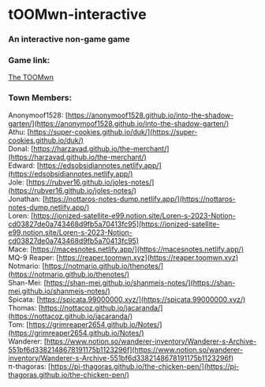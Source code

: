 # tOOMwn-interactive
### An interactive non-game game

### Game link:  
[The TOOMwn](https://the-toomwn.github.io/town-interactive/)

### Town Members:  
Anonymoof1528: [https://anonymoof1528.github.io/into-the-shadow-garten/](https://anonymoof1528.github.io/into-the-shadow-garten/)  
Athu: [https://super-cookies.github.io/duk/](https://super-cookies.github.io/duk/)  
Donal: [https://harzavad.github.io/the-merchant/](https://harzavad.github.io/the-merchant/)  
Edward: [https://edsobsidiannotes.netlify.app/](https://edsobsidiannotes.netlify.app/)  
Jole: [https://rubver16.github.io/joles-notes/](https://rubver16.github.io/joles-notes/)  
Jonathan: [https://nottaros-notes-dump.netlify.app/](https://nottaros-notes-dump.netlify.app/)  
Loren: [https://ionized-satellite-e99.notion.site/Loren-s-2023-Notion-cd03827de0a743468d9fb5a70413fc95](https://ionized-satellite-e99.notion.site/Loren-s-2023-Notion-cd03827de0a743468d9fb5a70413fc95)  
Mace: [https://macesnotes.netlify.app/](https://macesnotes.netlify.app/)  
MQ-9 Reaper: [https://reaper.toomwn.xyz](https://reaper.toomwn.xyz)  
Notmario: [https://notmario.github.io/thenotes/](https://notmario.github.io/thenotes/)  
Shan-Mei: [https://shan-mei.github.io/shanmeis-notes/](https://shan-mei.github.io/shanmeis-notes/)  
Spicata: [https://spicata.99000000.xyz/](https://spicata.99000000.xyz/)  
Thomas: [https://nottacoz.github.io/jacaranda/](https://nottacoz.github.io/jacaranda/)  
Tom: [https://grimreaper2654.github.io/Notes/](https://grimreaper2654.github.io/Notes/)  
Wanderer: [https://www.notion.so/wanderer-inventory/Wanderer-s-Archive-551bf6d3382148678191175b1123296f](https://www.notion.so/wanderer-inventory/Wanderer-s-Archive-551bf6d3382148678191175b1123296f)  
π-thagoras: [https://pi-thagoras.github.io/the-chicken-pen/](https://pi-thagoras.github.io/the-chicken-pen/)  
